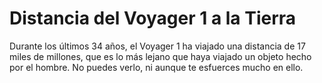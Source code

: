 # Distancia del Voyager 1 a la Tierra

Durante los últimos 34 años, el Voyager 1 ha viajado una distancia de 17 miles
de millones, que es lo más lejano que haya viajado un objeto hecho por el
hombre. No puedes verlo, ni aunque te esfuerces mucho en ello.
